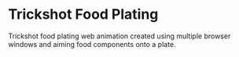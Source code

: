 # Trickshot Food Plating

Trickshot food plating web animation created using multiple browser windows and aiming food components onto a plate.
